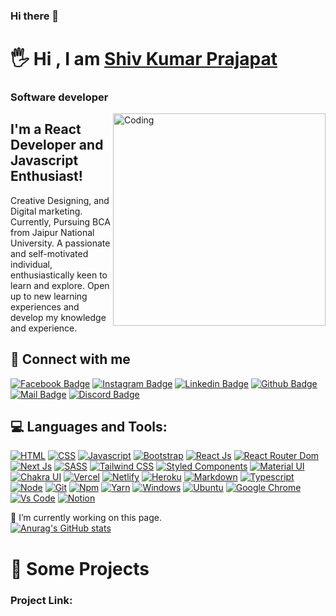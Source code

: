 ### Hi there 👋

<!--
**shivprajapat/shivprajapat** is a ✨ _special_ ✨ repository because its `README.md` (this file) appears on your GitHub profile.

Here are some ideas to get you started:

- 🔭 I’m currently working on ...
- 🌱 I’m currently learning ...
- 👯 I’m looking to collaborate on ...
- 🤔 I’m looking for help with ...
- 💬 Ask me about ...
- 📫 How to reach me: ...
- 😄 Pronouns: ...
- ⚡ Fun fact: ...
-->

# 🖐 Hi , I am [Shiv Kumar Prajapat](https://vercel.app)
### Software developer

<img align="right" alt="Coding" width="340" src="https://i.pinimg.com/originals/7d/f2/6f/7df26fa959d20fa16bf8223205cd949b.gif">

## I'm a React Developer and Javascript Enthusiast!

Creative Designing,
and Digital marketing. Currently, Pursuing BCA from Jaipur National University. A passionate and self-motivated individual, enthusiastically keen to learn and explore. Open up to new learning experiences and develop my knowledge and experience. 



## 🚀 Connect with me


[![Facebook Badge](https://img.shields.io/badge/Facebook-1877F2?style=for-the-badge&logo=facebook&logoColor=white)](https://www.facebook.com/shivaji.prajapat.1)
[![Instagram Badge](https://img.shields.io/badge/Instagram-E4405F?style=for-the-badge&logo=instagram&logoColor=white)](https://www.instagram.com/shiv.kumar.prajapat/)
[![Linkedin Badge](https://img.shields.io/badge/LinkedIn-0077B5?style=for-the-badge&logo=linkedin&logoColor=white)](https://www.linkedin.com/in/shivkumar-prajapat-b32b3b1b7/)
[![Github Badge](https://img.shields.io/badge/GitHub-100000?style=for-the-badge&logo=github&logoColor=white)](https://github.com/shivprajapat)
[![Mail Badge](https://img.shields.io/badge/Gmail-D14836?style=for-the-badge&logo=gmail&logoColor=white)](mailto:shivkumarprajapat28@gmail.com)
[![Discord Badge](https://img.shields.io/badge/Discord-7289DA?style=for-the-badge&logo=discord&logoColor=white)](https://discordapp.com)

## 💻 Languages and Tools:

[![HTML](https://img.shields.io/badge/HTML5-E34F26?style=for-the-badge&logo=html5&logoColor=white)](https://www.w3schools.com/html)
[![CSS](https://img.shields.io/badge/CSS3-1572B6?style=for-the-badge&logo=css3&logoColor=white)](https://www.w3schools.com/css)
[![Javascript](https://img.shields.io/badge/JavaScript-F7DF1E?style=for-the-badge&logo=javascript&logoColor=black)](https://www.w3schools.com/js)
[![Bootstrap](https://img.shields.io/badge/Bootstrap-563D7C?style=for-the-badge&logo=bootstrap&logoColor=white)](https://getbootstrap.com)
[![React Js](https://img.shields.io/badge/React-20232A?style=for-the-badge&logo=react&logoColor=61DAFB)](https://reactjs.org)
[![React Router Dom](https://img.shields.io/badge/React_Router-CA4245?style=for-the-badge&logo=react-router&logoColor=white)](https://reactrouter.com/docs/en/v6/getting-started/overview)
[![Next Js](https://img.shields.io/badge/NextJS-000?style=for-the-badge&logo=nextjs&logoColor=61DAFB)](https://nextjs.org)
[![SASS](https://img.shields.io/badge/Sass-CC6699?style=for-the-badge&logo=sass&logoColor=white)](https://www.w3schools.com/sass)
[![Tailwind CSS](https://img.shields.io/badge/Tailwind_CSS-38B2AC?style=for-the-badge&logo=tailwind-css&logoColor=white)](https://tailwindcss.com)
[![Styled Components](https://img.shields.io/badge/styled--components-DB7093?style=for-the-badge&logo=styled-components&logoColor=white)](https://styled-components.com)
[![Material UI](https://img.shields.io/badge/Material--UI-0081CB?style=for-the-badge&logo=material-ui&logoColor=white)](https://mui.com)
[![Chakra UI](https://img.shields.io/badge/-chakra--ui-%23319795)](https://chakra-ui.com)
[![Vercel](https://img.shields.io/badge/vercel-000?style=for-the-badge&logo=vercel&logoColor=white)](https://vercel.com)
[![Netlify](https://img.shields.io/badge/Netlify-00C7B7?style=for-the-badge&logo=netlify&logoColor=white)](https://www.netlify.com)
[![Heroku](https://img.shields.io/badge/-heroku-%2379589F)](https://www.heroku.com)
[![Markdown](https://img.shields.io/badge/Markdown-000000?style=for-the-badge&logo=markdown&logoColor=white)](https://github.com/shivkumarprajapat)
[![Typescript](https://img.shields.io/badge/typeScript-0078D6?style=for-the-badge&logo=typeScript&logoColor=white)](https://www.typescriptlang.org)
[![Node](https://img.shields.io/badge/Node.js-43853D?style=for-the-badge&logo=node.js&logoColor=white)](https://www.node.com)
[![Git](https://img.shields.io/badge/git-f34f29?style=for-the-badge&logo=git&logoColor=white)](https://git-scm.com)
[![Npm](https://img.shields.io/badge/npm-d7141a?style=for-the-badge&logo=npm&logoColor=white)](https://www.npmjs.com)
[![Yarn](https://img.shields.io/badge/yarn-0078D6?style=for-the-badge&logo=yarn&logoColor=white)](https://yarnpkg.com)
[![Windows](https://img.shields.io/badge/Windows-0078D6?style=for-the-badge&logo=windows&logoColor=white)](https://www.microsoft.com/software-download/windows11)
[![Ubuntu](https://img.shields.io/badge/Ubuntu-E95420?style=for-the-badge&logo=ubuntu&logoColor=white)](https://ubuntu.com)
[![Google Chrome](https://img.shields.io/badge/google_chrome-556532?style=for-the-badge&logo=googlechrome&logoColor=white)](https://www.google.com/chrome)
[![Vs Code](https://img.shields.io/badge/Visual_Studio_Code-0078D6?style=for-the-badge&logo=visualstudiocode&logoColor=white)](https://code.visualstudio.com)
[![Notion](https://img.shields.io/badge/notion-000?style=for-the-badge&logo=notion&logoColor=white)](https://www.notion.so)



🔭 I’m currently working on this page. 
<br />
[![Anurag's GitHub stats](https://github-readme-stats.vercel.app/api?username=shivkumarprajapat)](https://github.com/shivkumarprajapat/github-readme-stats)


# 🚀 Some Projects



### Project Link:

<!-- HTML Project Link <br/>

https://shivkumarprajapat.github.io/wedding/<br />
https://shivkumarprajapat.github.io/wedding1/<br />
https://shivkumarprajapat.github.io/photography.github.io/<br /> -->
  
<!-- React Project Link <br/>

https://appland-landing.herokuapp.com/<br />
https://shivkumarprajapat.github.io/react_website1/<br />
https://react-restaurant-website.vercel.app/<br />
https://disney-clone-d1e27.web.app/<br /> -->
